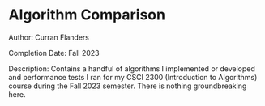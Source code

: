 # Algorithm Comparison
 
Author: Curran Flanders

Completion Date: Fall 2023

Description: Contains a handful of algorithms I implemented or developed and performance tests I ran for my CSCI 2300 (Introduction to Algorithms) course during the Fall 2023 semester. There is nothing groundbreaking here.
